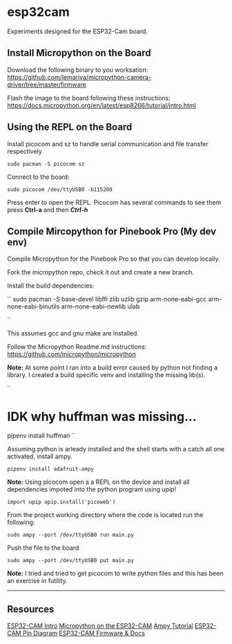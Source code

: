 # esp32cam
Experiments designed for the ESP32-Cam board.

## Install Micropython on the Board

Download the following binary to you worksation: https://github.com/lemariva/micropython-camera-driver/tree/master/firmware

Flash the image to the board following these instructions: https://docs.micropython.org/en/latest/esp8266/tutorial/intro.html


## Using the REPL on the Board

Install picocom and sz to handle serial communication and file transfer respectively

``sudo pacman -S picocom sz``

Connect to the board:

``sudo picocom /dev/ttyUSB0 -b115200``

Press enter to open the REPL.  Picocom has several commands to see them press **Ctrl-a** and then ***Ctrl-h***


## Compile Mircopython for Pinebook Pro (My dev env)

Compile Micropython for the Pinebook Pro so that you can develop locally.

Fork the micropython repo, check it out and create a new branch.

Install the build dependencies:

``
sudo pacman -S base-devel libffi zlib uzlib gzip arm-none-eabi-gcc arm-none-eabi-binutils arm-none-eabi-newlib ulab

``

This assumes gcc and gnu make are installed.

Follow the Micropython Readme.md instructions: https://github.com/micropython/micropython


**Note:** At some point I ran into a build error caused by python not finding a library. 
I created a build specific venv and installing the missing lib(s).

``
# IDK why huffman was missing...
pipenv install huffman
``


Assuming python is arleady installed and the shell starts with a catch all one activated, install ampy.

``pipenv install adafruit-ampy``

**Note:** Using picocom open a a REPL on the device and install all dependencies impoted into the python program using upip!

``import upip
upip.install('picoweb')``


From the  project working directory where the code is located run the following:
 
``sudo ampy --port /dev/ttyUSB0 run main.py``

Push the file to the board

``sudo ampy --port /dev/ttyUSB0 put main.py``


**Note:** I tried and tried to get picocom to write python files and this has been an exercise in futility.

---

## Resources
[ESP32-CAM Intro](https://dronebotworkshop.com/esp32-cam-intro/)
[Micropython on the ESP32-CAM](https://lemariva.com/blog/2019/09/micropython-how-about-taking-photo-esp32)
[Ampy Tutorial](https://www.digikey.com/en/maker/projects/micropython-basics-load-files-run-code/fb1fcedaf11e4547943abfdd8ad825ce)
[ESP32-CAM Pin Diagram](https://www.geekering.com/categories/embedded-sytems/esp32/ricardocarreira/esp32-cam-board-how-to-begin-and-blink-a-led/)
[ESP32-CAM Firmware & Docs](https://github.com/lemariva/micropython-camera-driver)
